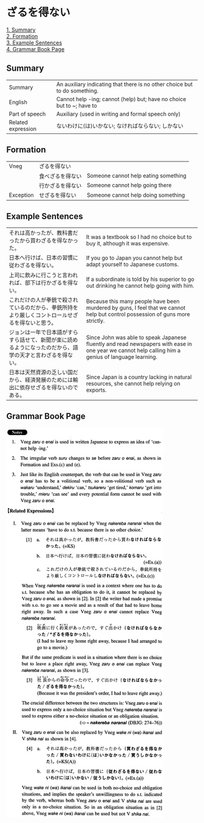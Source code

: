 # ざるを得ない

[1. Summary](#summary)<br>
[2. Formation](#formation)<br>
[3. Example Sentences](#example-sentences)<br>
[4. Grammar Book Page](#grammar-book-page)<br>


## Summary

<table><tr>   <td>Summary</td>   <td>An auxiliary indicating that there is no other choice but to do something.</td></tr><tr>   <td>English</td>   <td>Cannot help -ing; cannot (help) but; have no choice but to ~; have to</td></tr><tr>   <td>Part of speech</td>   <td>Auxiliary (used in writing and formal speech only)</td></tr><tr>   <td>Related expression</td>   <td>ないわけに(は)いかない; なければならない; しかない</td></tr></table>

## Formation

<table class="table"><tbody><tr class="tr head"><td class="td"><span class="bold">Vneg</span></td><td class="td"><span class="concept">ざるを得ない</span></td><td class="td"></td></tr><tr class="tr"><td class="td"></td><td class="td"><span>食べ</span><span class="concept">ざるを得ない</span></td><td class="td"><span>Someone cannot help eating something</span></td></tr><tr class="tr"><td class="td"></td><td class="td"><span>行か</span><span class="concept">ざるを得ない</span></td><td class="td"><span>Someone cannot help going there</span></td></tr><tr class="tr head"><td class="td"><span class="bold">Exception</span></td><td class="td"><span class="concept">せざるを得ない</span></td><td class="td"><span>Someone cannot help doing something</span></td></tr></tbody></table>

## Example Sentences

<table><tr>   <td>それは高かったが、教科書だったから買わざるを得なかった。</td>   <td>It was a textbook so I had no choice but to buy it, although it was expensive.</td></tr><tr>   <td>日本へ行けば、日本の習慣に従わざるを得ない。</td>   <td>If you go to Japan you cannot help but adapt yourself to Japanese customs.</td></tr><tr>   <td>上司に飲みに行こうと言われれば、部下は行かざるを得ない。</td>   <td>If a subordinate is told by his superior to go out drinking he cannot help going with him.</td></tr><tr>   <td>これだけの人が拳銃で殺されているのだから、拳銃所持をより厳しくコントロールせざるを得ないと思う。</td>   <td>Because this many people have been murdered by guns, I feel that we cannot help but control possession of guns more strictly.</td></tr><tr>   <td>ジョンは一年で日本語がすらすら話せて、新聞が楽に読めるようになったのだから、語学の天才と言わざるを得ない。</td>   <td>Since John was able to speak Japanese fluently and read newspapers with ease in one year we cannot help calling him a genius of language learning.</td></tr><tr>   <td>日本は天然資源の乏しい国だから、経済発展のためには輸出に依存せざるを得ないのである。</td>   <td>Since Japan is a country lacking in natural resources, she cannot help relying on exports.</td></tr></table>

## Grammar Book Page

![](../img/Intermediateざるを得ない.png)

